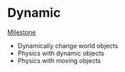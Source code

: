 # Dynamic
[Milestone](https://github.com/PersistentWorldNetwork/PersistentWorldNetwork/milestone/5)
- Dynamically change world objects
- Physics with dynamic objects
- Physics with moving objects